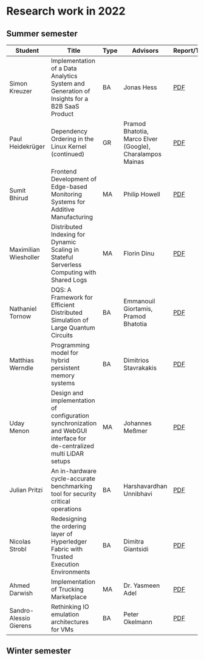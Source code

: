 # Research work in 2022

## Summer semester

| Student               | Title                                                                                                                 | Type | Advisors                                                  | Report/Thesis                                                                                                                               | Presentation                                                                                                                                 |
| --------------------- | --------------------------------------------------------------------------------------------------------------------- | ---- | --------------------------------------------------------- | ------------------------------------------------------------------------------------------------------------------------------------------- | -------------------------------------------------------------------------------------------------------------------------------------------- |
| Simon Kreuzer         | Implementation of a Data Analytics System and Generation of Insights for a B2B SaaS Product                           | BA   | Jonas Hess                                                | [PDF](summer/docs/bsc_kreuzer_implementation_of_a_data_analytics_system_and_generation_of_insights_for_a_b2b_saas_product.pdf)              | [PDF](summer/talks/bsc_kreuzer_implementation_of_a_data_analytics_system_and_generation_of_insights_for_a_b2b_saas_product.pdf)              |
| Paul Heidekrüger      | Dependency Ordering in the Linux Kernel (continued)                                                                   | GR   | Pramod Bhatotia, Marco Elver (Google), Charalampos Mainas | [PDF](summer/docs/gr_heidekrueger_do_it_lk.pdf)                                                                                             |                                                                                                                                              |
| Sumit Bhirud          | Frontend Development of Edge-based Monitoring Systems for Additive Manufacturing                                      | MA   | Philip Howell                                             | [PDF](summer/docs/msc_bhirud_frontend_development_of_edge_based_monitoring_systems_for_additive_manufacturing.pdf)                          | [PDF](summer/talks/msc_bhirud_frontend_development_of_edge_based_monitoring_systems_for_additive_manufacturing.pdf)                          |
| Maximilian Wiesholler | Distributed Indexing for Dynamic Scaling in Stateful Serverless Computing with Shared Logs                            | MA   | Florin Dinu                                               | [PDF](summer/docs/msc_wiesholler_distributed_indexing_for_dynamic_scaling_in_stateful_serverless_computing_with_shared_logs.pdf)            | [PDF](summer/talks/msc_wiesholler_distributed_indexing_for_dynamic_scaling_in_stateful_serverless_computing_with_shared_logs.pdf)            |
| Nathaniel Tornow      | DQS: A Framework for Efficient Distributed Simulation of Large Quantum Circuits                                       | BA   | Emmanouil Giortamis, Pramod Bhatotia                      | [PDF](summer/docs/bsc_tornow_dqs_a_framework_for_efficient_distributed_simulation_of_large_quantum_circuits.pdf)                            |                                                                                                                                              |
| Matthias Werndle      | Programming model for hybrid persistent memory systems                                                                | BA   | Dimitrios Stavrakakis                                     | [PDF](summer/docs/bsc_werndle_programming_model_for_hybrid_persistent_memory_systems.pdf)                                                   |                                                                                                                                              |
| Uday Menon            | Design and implementation of configuration synchronization and WebGUI interface for de-centralized multi LiDAR setups | MA   | Johannes Meßmer                                           | [PDF](summer/docs/msc_menon_design_and_implementation_of_configuration_synchronization_and_WebGUI_for_decentralized_multi_LiDAR_setups.pdf) | [PDF](summer/talks/msc_menon_design_and_implementation_of_configuration_synchronization_and_WebGUI_for_decentralized_multi_LiDAR_setups.pdf) |
| Julian Pritzi         | An in-hardware cycle-accurate benchmarking tool for security critical operations                                      | BA   | Harshavardhan Unnibhavi                                   | [PDF](summer/docs/bsc_pritzi_an_in_hardware_cycle_accurate_benchmarking_tool_for_security_critical_operations.pdf)                          | [PDF](summer/talks/bsc_pritzi_an_in_hardware_cycle_accurate_benchmarking_tool_for_security_critical_operations.pdf)                          |
| Nicolas Strobl      | Redesigning the ordering layer of Hyperledger Fabric with Trusted Execution Environments | BA   | Dimitra Giantsidi                      | [PDF](summer/docs/bsc_strobl_redesigning_the_ordering_layer_of_hyperledger_fabric_with_trusted_execution_environments.pdf)                            |                                                                                                                                              |
| Ahmed Darwish      | Implementation of Trucking Marketplace                                                                                   | MA   | Dr. Yasmeen Adel                      | [PDF](summer/docs/msc_Darwish_Implementation_of_trucking_marketplace.pdf)                            | [PDF](summer/talks/msc_Darwish_Implementation_of_Trucking_Marketplace.pdf)                                                                                                                                             |
| Sandro-Alessio Gierens | Rethinking IO emulation architectures for VMs                                                                        | BA   | Peter Okelmann                        | [PDF](summer/docs/bsc_gierens_rethinking_io_emulation_architectures_for_vms.pdf)                            | [PDF](summer/talks/bsc_gierens_rethinking_io_emulation_architectures_for_vms.pdf)                                                                                                                                |


## Winter semester
